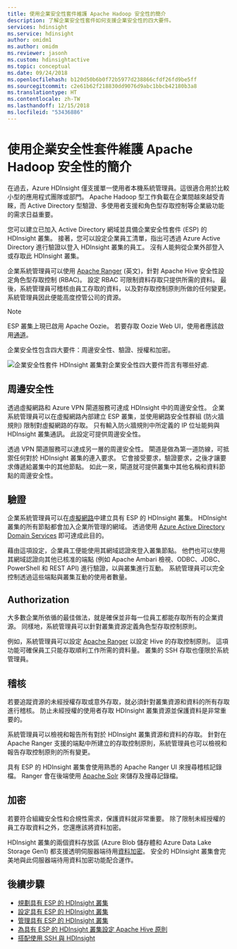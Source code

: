 ```yaml
---
title: 使用企業安全性套件維護 Apache Hadoop 安全性的簡介
description: 了解企業安全性套件如何支援企業安全性的四大要件。
services: hdinsight
ms.service: hdinsight
author: omidm1
ms.author: omidm
ms.reviewer: jasonh
ms.custom: hdinsightactive
ms.topic: conceptual
ms.date: 09/24/2018
ms.openlocfilehash: b120d50b6b0f72b5977d238866cfdf26fd9be5ff
ms.sourcegitcommit: c2e61b62f218830dd9076d9abc1bbcb42180b3a8
ms.translationtype: HT
ms.contentlocale: zh-TW
ms.lasthandoff: 12/15/2018
ms.locfileid: "53436886"
---
```

# <a name="an-introduction-to-apache-hadoop-security-with-enterprise-security-package"></a>使用企業安全性套件維護 Apache Hadoop 安全性的簡介

在過去，Azure HDInsight 僅支援單一使用者本機系統管理員。這很適合用於比較小型的應用程式團隊或部門。 Apache Hadoop 型工作負載在企業間越來越受青睞，而 Active Directory 型驗證、多使用者支援和角色型存取控制等企業級功能的需求日益重要。 

您可以建立已加入 Active Directory 網域並具備企業安全性套件 (ESP) 的 HDInsight 叢集。 接著，您可以設定企業員工清單，指出可透過 Azure Active Directory 進行驗證以登入 HDInsight 叢集的員工。 沒有人能夠從企業外部登入或存取此 HDInsight 叢集。 

企業系統管理員可以使用 [Apache Ranger](https://hortonworks.com/apache/ranger/) \(英文\)，針對 Apache Hive 安全性設定角色型存取控制 (RBAC)。 設定 RBAC 可限制資料存取只提供所需的資料。 最後，系統管理員可稽核由員工存取的資料，以及對存取控制原則所做的任何變更。 系統管理員因此便能高度控管公司的資源。

> [!NOTE]  
> ESP 叢集上現已啟用 Apache Oozie。 若要存取 Oozie Web UI，使用者應該啟用[通道](../hdinsight-linux-ambari-ssh-tunnel.md)。

企業安全性包含四大要件：周邊安全性、驗證、授權和加密。

![企業安全性套件 HDInsight 叢集對企業安全性四大要件而言有哪些好處](./media/apache-domain-joined-introduction/hdinsight-domain-joined-four-pillars.png).

## <a name="perimeter-security"></a>周邊安全性
透過虛擬網路和 Azure VPN 閘道服務可達成 HDInsight 中的周邊安全性。 企業系統管理員可以在虛擬網路內部建立 ESP 叢集，並使用網路安全性群組 (防火牆規則) 限制對虛擬網路的存取。 只有輸入防火牆規則中所定義的 IP 位址能夠與 HDInsight 叢集通訊。 此設定可提供周邊安全性。

透過 VPN 閘道服務可以達成另一層的周邊安全性。 閘道是做為第一道防線，可抵禦任何對於 HDInsight 叢集的連入要求。 它會接受要求，驗證要求，之後才讓要求傳遞給叢集中的其他節點。 如此一來，閘道就可提供叢集中其他名稱和資料節點的周邊安全性。

## <a name="authentication"></a>驗證
企業系統管理員可以在[虛擬網路](https://azure.microsoft.com/services/virtual-network/)中建立具有 ESP 的 HDInsight 叢集。 HDInsight 叢集的所有節點都會加入企業所管理的網域。 透過使用 [Azure Active Directory Domain Services](../../active-directory-domain-services/active-directory-ds-overview.md) 即可達成此目的。 

藉由這項設定，企業員工便能使用其網域認證來登入叢集節點。 他們也可以使用其網域認證向其他已核准的端點 (例如 Apache Ambari 檢視、ODBC、JDBC、PowerShell 和 REST API) 進行驗證，以與叢集進行互動。 系統管理員可以完全控制透過這些端點與叢集互動的使用者數量。

## <a name="authorization"></a>Authorization
大多數企業所依循的最佳做法，就是確保並非每一位員工都能存取所有的企業資源。 同樣地，系統管理員可以針對叢集資源定義角色型存取控制原則。 

例如，系統管理員可以設定 [Apache Ranger](https://hortonworks.com/apache/ranger/) 以設定 Hive 的存取控制原則。 這項功能可確保員工只能存取順利工作所需的資料量。 叢集的 SSH 存取也僅限於系統管理員。

## <a name="auditing"></a>稽核
若要追蹤資源的未經授權存取或意外存取，就必須針對叢集資源和資料的所有存取進行稽核。 防止未經授權的使用者存取 HDInsight 叢集資源並保護資料是非常重要的。 

系統管理員可以檢視和報告所有對於 HDInsight 叢集資源和資料的存取。 針對在 Apache Ranger 支援的端點中所建立的存取控制原則，系統管理員也可以檢視和報告存取控制原則的所有變更。 

具有 ESP 的 HDInsight 叢集會使用熟悉的 Apache Ranger UI 來搜尋稽核記錄檔。 Ranger 會在後端使用 [Apache Solr](https://hortonworks.com/apache/solr/) 來儲存及搜尋記錄檔。

## <a name="encryption"></a>加密
若要符合組織安全性和合規性需求，保護資料就非常重要。 除了限制未經授權的員工存取資料之外，您還應該將資料加密。 

HDInsight 叢集的兩個資料存放區 (Azure Blob 儲存體和 Azure Data Lake Storage Gen1) 都支援透明伺服器端待用[資料加密](../../storage/common/storage-service-encryption.md)。 安全的 HDInsight 叢集會完美地與此伺服器端待用資料加密功能配合運作。

## <a name="next-steps"></a>後續步驟

* [規劃具有 ESP 的 HDInsight 叢集](apache-domain-joined-architecture.md)
* [設定具有 ESP 的 HDInsight 叢集](apache-domain-joined-configure.md)
* [管理具有 ESP 的 HDInsight 叢集](apache-domain-joined-manage.md)
* [為具有 ESP 的 HDInsight 叢集設定 Apache Hive 原則](apache-domain-joined-run-hive.md)
* [搭配使用 SSH 與 HDInsight](../hdinsight-hadoop-linux-use-ssh-unix.md#domainjoined)

